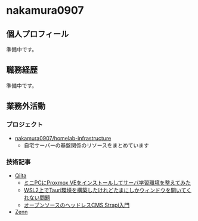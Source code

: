 # nakamura0907

## 個人プロフィール

準備中です。

## 職務経歴

準備中です。

## 業務外活動

### プロジェクト

- [nakamura0907/homelab-infrastructure](https://github.com/nakamura0907/homelab-infrastructure)
  - 自宅サーバーの基盤関係のリソースをまとめています

### 技術記事

- [Qiita](https://qiita.com/nakamura0907)
  - [ミニPCにProxmox VEをインストールしてサーバ学習環境を整えてみた](https://qiita.com/nakamura0907/items/45eac6a0e10f9b969192)
  - [WSL2上でTauri環境を構築したけれどたまにしかウィンドウを開いてくれない問題](https://qiita.com/nakamura0907/items/cb769b3a094a6d2e87c0)
  - [オープンソースのヘッドレスCMS Strapi入門](https://qiita.com/nakamura0907/items/a8f564add089e0d60438)
- [Zenn](https://zenn.dev/nakamura0907)
